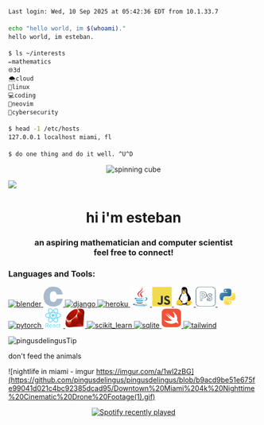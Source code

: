 ``` bash
Last login: Wed, 10 Sep 2025 at 05:42:36 EDT from 10.1.33.7

echo "hello world, im $(whoami)." 
hello world, im esteban.

$ ls ~/interests
✏️mathematics
🌐3d
🌨️cloud
🐧linux
💻coding
🔨neovim
🚩cybersecurity

$ head -1 /etc/hosts
127.0.0.1 localhost miami, fl 

$ do one thing and do it well. ^U^D 

``` 
 
<div align="center">
<p style="text-align: center;">
  <img src="./images/cube.gif" alt="spinning cube">
</p>
</div>

![](https://github-readme-activity-graph.vercel.app/graph?username=pingusdelingus&theme=tokyo-night&hide_border=true&area=true&custom_title=esteban%27s%20recent%20commits)

<h1 align="center">hi i'm esteban</h1>
<h3 align="center">an aspiring mathematician and computer scientist <br> feel free to connect! </br> </h3>





<h3 align="left">Languages and Tools:</h3>
<p align="left"> <a href="https://www.blender.org/" target="_blank" rel="noreferrer"> <img src="https://download.blender.org/branding/community/blender_community_badge_white.svg" alt="blender" width="40" height="40"/> </a> <a href="https://www.cprogramming.com/" target="_blank" rel="noreferrer"> <img src="https://raw.githubusercontent.com/devicons/devicon/master/icons/c/c-original.svg" alt="c" width="40" height="40"/> </a> <a href="https://www.djangoproject.com/" target="_blank" rel="noreferrer"> <img src="https://cdn.worldvectorlogo.com/logos/django.svg" alt="django" width="40" height="40"/> </a> <a href="https://heroku.com" target="_blank" rel="noreferrer"> <img src="https://www.vectorlogo.zone/logos/heroku/heroku-icon.svg" alt="heroku" width="40" height="40"/> </a> <a href="https://www.java.com" target="_blank" rel="noreferrer"> <img src="https://raw.githubusercontent.com/devicons/devicon/master/icons/java/java-original.svg" alt="java" width="40" height="40"/> </a> <a href="https://developer.mozilla.org/en-US/docs/Web/JavaScript" target="_blank" rel="noreferrer"> <img src="https://raw.githubusercontent.com/devicons/devicon/master/icons/javascript/javascript-original.svg" alt="javascript" width="40" height="40"/> </a> <a href="https://www.linux.org/" target="_blank" rel="noreferrer"> <img src="https://raw.githubusercontent.com/devicons/devicon/master/icons/linux/linux-original.svg" alt="linux" width="40" height="40"/> </a> <a href="https://www.photoshop.com/en" target="_blank" rel="noreferrer"> <img src="https://raw.githubusercontent.com/devicons/devicon/master/icons/photoshop/photoshop-line.svg" alt="photoshop" width="40" height="40"/> </a> <a href="https://www.python.org" target="_blank" rel="noreferrer"> <img src="https://raw.githubusercontent.com/devicons/devicon/master/icons/python/python-original.svg" alt="python" width="40" height="40"/> </a> <a href="https://pytorch.org/" target="_blank" rel="noreferrer"> <img src="https://www.vectorlogo.zone/logos/pytorch/pytorch-icon.svg" alt="pytorch" width="40" height="40"/> </a> <a href="https://reactjs.org/" target="_blank" rel="noreferrer"> <img src="https://raw.githubusercontent.com/devicons/devicon/master/icons/react/react-original-wordmark.svg" alt="react" width="40" height="40"/> </a> <a href="https://www.ruby-lang.org/en/" target="_blank" rel="noreferrer"> <img src="https://raw.githubusercontent.com/devicons/devicon/master/icons/ruby/ruby-original.svg" alt="ruby" width="40" height="40"/> </a> <a href="https://scikit-learn.org/" target="_blank" rel="noreferrer"> <img src="https://upload.wikimedia.org/wikipedia/commons/0/05/Scikit_learn_logo_small.svg" alt="scikit_learn" width="40" height="40"/> </a> <a href="https://www.sqlite.org/" target="_blank" rel="noreferrer"> <img src="https://www.vectorlogo.zone/logos/sqlite/sqlite-icon.svg" alt="sqlite" width="40" height="40"/> </a> <a href="https://developer.apple.com/swift/" target="_blank" rel="noreferrer"> <img src="https://raw.githubusercontent.com/devicons/devicon/master/icons/swift/swift-original.svg" alt="swift" width="40" height="40"/> </a> <a href="https://tailwindcss.com/" target="_blank" rel="noreferrer"> <img src="https://www.vectorlogo.zone/logos/tailwindcss/tailwindcss-icon.svg" alt="tailwind" width="40" height="40"/> </a> </p>


<p><img align="left" src="https://github-readme-stats.vercel.app/api/top-langs?username=pingusdelingus&theme=tokyonight&show_icons=true&locale=en&layout=compact" alt="pingusdelingus" /></p>




> [!TIP]
> don't feed the animals 


![nightlife in miami - imgur https://imgur.com/a/1wl2zBG](https://github.com/pingusdelingus/pingusdelingus/blob/b9acd9be51e675fe99041d021c4bc92385dcad95/Downtown%20Miami%204k%20Nighttime%20Cinematic%20Drone%20Footage(1).gif)

<div align="center">
  <a href="https://open.spotify.com/user/0jlvkqaig52l1d77222seoema">
    <img src="https://spotify-recently-played-readme.vercel.app/api?user=0jlvkqaig52l1d77222seoema&count=3&unique=true" alt="Spotify recently played"  />
  </a>
</div>
